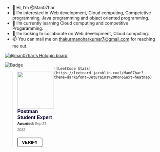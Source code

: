 - 👋 Hi, I’m @Man07har
- 👀 I’m interested in Web development, Cloud computing, Competetive programming, Java programming and object oriented programming.
- 🌱 I’m currently learning Cloud computing and competitive Progaramming.
- 💞️ I’m looking to collaborate on  Web development, Cloud computing.
- 📫 You can mail me on thakurmanoharkumar7@gmail.com for reaching me out.

[![@man07har's Holopin board](https://holopin.io/api/user/board?user=man07har)](https://holopin.io/@man07har)

<div style="display:flex">
  <div>
  <img src="https://www.codewars.com/users/Man07har/badges/large" alt="Badge" style="width:auto" />

<blockquote class="badgr-badge" style="font-family: Helvetica, Roboto, &quot;Segoe UI&quot;, Calibri, sans-serif;"><a href="https://api.badgr.io/public/assertions/w_LyYxBLS6ONn9kK4kzZ_Q?identity__email=thakurmanoharkumar7%40gmail.com"><img width="120px" height="120px" src="https://api.badgr.io/public/assertions/w_LyYxBLS6ONn9kK4kzZ_Q/image"></a><p class="badgr-badge-name" style="hyphens: auto; overflow-wrap: break-word; word-wrap: break-word; margin: 0; font-size: 16px; font-weight: 600; font-style: normal; font-stretch: normal; line-height: 1.25; letter-spacing: normal; text-align: left; color: #05012c;">Postman Student Expert</p><p class="badgr-badge-date" style="margin: 0; font-size: 12px; font-style: normal; font-stretch: normal; line-height: 1.67; letter-spacing: normal; text-align: left; color: #555555;"><strong style="font-size: 12px; font-weight: bold; font-style: normal; font-stretch: normal; line-height: 1.67; letter-spacing: normal; text-align: left; color: #000;">Awarded: </strong>Sep 22, 2022</p><p style="margin: 16px 0; padding: 0;"><a class="badgr-badge-verify" target="_blank" href="https://badgecheck.io?url=https%3A%2F%2Fapi.badgr.io%2Fpublic%2Fassertions%2Fw_LyYxBLS6ONn9kK4kzZ_Q%3Fidentity__email%3Dthakurmanoharkumar7%2540gmail.com&amp;identity__email=thakurmanoharkumar7%40gmail.com" style="box-sizing: content-box; display: flex; align-items: center; justify-content: center; margin: 0; font-size:14px; font-weight: bold; width: 48px; height: 16px; border-radius: 4px; border: solid 1px black; text-decoration: none; padding: 6px 16px; margin: 16px 0; color: black;">VERIFY</a></p></blockquote>
  </div>

    ![LeetCode Stats](https://leetcard.jacoblin.cool/Man07har?theme=dark&font=JetBrains%20Mono&ext=heatmap)

</div>









<!---
Man07har/Man07har is a ✨ special ✨ repository because its `README.md` (this file) appears on your GitHub profile.
You can click the Preview link to take a look at your changes.
--->
